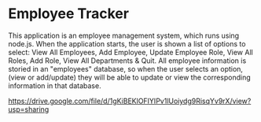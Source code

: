 # Employee Tracker

This application is an employee management system, which runs using node.js.  When the application starts, the user is shown a list of options to select: View All Employees, Add Employee, Update Employee Role, View All Roles, Add Role, View All Departments & Quit.  All employee information is storied in an "employees" database, so when the user selects an option, (view or add/update) they will be able to update or view the corresponding information in that database.  


 https://drive.google.com/file/d/1gKiBEKlOFIYIPv1lUoiydg9RisqYv9rX/view?usp=sharing